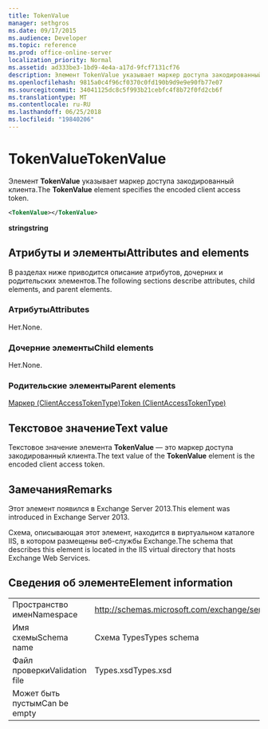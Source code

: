 ```yaml
---
title: TokenValue
manager: sethgros
ms.date: 09/17/2015
ms.audience: Developer
ms.topic: reference
ms.prod: office-online-server
localization_priority: Normal
ms.assetid: ad333be3-1bd9-4e4a-a17d-9fcf7131cf76
description: Элемент TokenValue указывает маркер доступа закодированный клиента.
ms.openlocfilehash: 9815a0c4f96cf0370c0fd190b9d9e9e90fb77e07
ms.sourcegitcommit: 34041125dc8c5f993b21cebfc4f8b72f0fd2cb6f
ms.translationtype: MT
ms.contentlocale: ru-RU
ms.lasthandoff: 06/25/2018
ms.locfileid: "19840206"
---
```

# <a name="tokenvalue"></a><span data-ttu-id="9d927-103">TokenValue</span><span class="sxs-lookup"><span data-stu-id="9d927-103">TokenValue</span></span>

<span data-ttu-id="9d927-104">Элемент **TokenValue** указывает маркер доступа закодированный клиента.</span><span class="sxs-lookup"><span data-stu-id="9d927-104">The **TokenValue** element specifies the encoded client access token.</span></span> 
  
```XML
<TokenValue></TokenValue>
```

 <span data-ttu-id="9d927-105">**string**</span><span class="sxs-lookup"><span data-stu-id="9d927-105">**string**</span></span>
## <a name="attributes-and-elements"></a><span data-ttu-id="9d927-106">Атрибуты и элементы</span><span class="sxs-lookup"><span data-stu-id="9d927-106">Attributes and elements</span></span>

<span data-ttu-id="9d927-107">В разделах ниже приводится описание атрибутов, дочерних и родительских элементов.</span><span class="sxs-lookup"><span data-stu-id="9d927-107">The following sections describe attributes, child elements, and parent elements.</span></span>
  
### <a name="attributes"></a><span data-ttu-id="9d927-108">Атрибуты</span><span class="sxs-lookup"><span data-stu-id="9d927-108">Attributes</span></span>

<span data-ttu-id="9d927-109">Нет.</span><span class="sxs-lookup"><span data-stu-id="9d927-109">None.</span></span>
  
### <a name="child-elements"></a><span data-ttu-id="9d927-110">Дочерние элементы</span><span class="sxs-lookup"><span data-stu-id="9d927-110">Child elements</span></span>

<span data-ttu-id="9d927-111">Нет.</span><span class="sxs-lookup"><span data-stu-id="9d927-111">None.</span></span>
  
### <a name="parent-elements"></a><span data-ttu-id="9d927-112">Родительские элементы</span><span class="sxs-lookup"><span data-stu-id="9d927-112">Parent elements</span></span>

[<span data-ttu-id="9d927-113">Маркер (ClientAccessTokenType)</span><span class="sxs-lookup"><span data-stu-id="9d927-113">Token (ClientAccessTokenType)</span></span>](token-clientaccesstokentype.md)
  
## <a name="text-value"></a><span data-ttu-id="9d927-114">Текстовое значение</span><span class="sxs-lookup"><span data-stu-id="9d927-114">Text value</span></span>

<span data-ttu-id="9d927-115">Текстовое значение элемента **TokenValue** — это маркер доступа закодированный клиента.</span><span class="sxs-lookup"><span data-stu-id="9d927-115">The text value of the **TokenValue** element is the encoded client access token.</span></span> 
  
## <a name="remarks"></a><span data-ttu-id="9d927-116">Замечания</span><span class="sxs-lookup"><span data-stu-id="9d927-116">Remarks</span></span>

<span data-ttu-id="9d927-117">Этот элемент появился в Exchange Server 2013.</span><span class="sxs-lookup"><span data-stu-id="9d927-117">This element was introduced in Exchange Server 2013.</span></span>
  
<span data-ttu-id="9d927-118">Схема, описывающая этот элемент, находится в виртуальном каталоге IIS, в котором размещены веб-службы Exchange.</span><span class="sxs-lookup"><span data-stu-id="9d927-118">The schema that describes this element is located in the IIS virtual directory that hosts Exchange Web Services.</span></span>
  
## <a name="element-information"></a><span data-ttu-id="9d927-119">Сведения об элементе</span><span class="sxs-lookup"><span data-stu-id="9d927-119">Element information</span></span>

|||
|:-----|:-----|
|<span data-ttu-id="9d927-120">Пространство имен</span><span class="sxs-lookup"><span data-stu-id="9d927-120">Namespace</span></span>  <br/> |http://schemas.microsoft.com/exchange/services/2006/types  <br/> |
|<span data-ttu-id="9d927-121">Имя схемы</span><span class="sxs-lookup"><span data-stu-id="9d927-121">Schema name</span></span>  <br/> |<span data-ttu-id="9d927-122">Схема Types</span><span class="sxs-lookup"><span data-stu-id="9d927-122">Types schema</span></span>  <br/> |
|<span data-ttu-id="9d927-123">Файл проверки</span><span class="sxs-lookup"><span data-stu-id="9d927-123">Validation file</span></span>  <br/> |<span data-ttu-id="9d927-124">Types.xsd</span><span class="sxs-lookup"><span data-stu-id="9d927-124">Types.xsd</span></span>  <br/> |
|<span data-ttu-id="9d927-125">Может быть пустым</span><span class="sxs-lookup"><span data-stu-id="9d927-125">Can be empty</span></span>  <br/> ||
   

